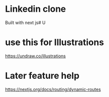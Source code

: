 # Linkedin clone

Built with next js# U


# use this for Illustrations 

https://undraw.co/illustrations


# Later feature help

https://nextjs.org/docs/routing/dynamic-routes